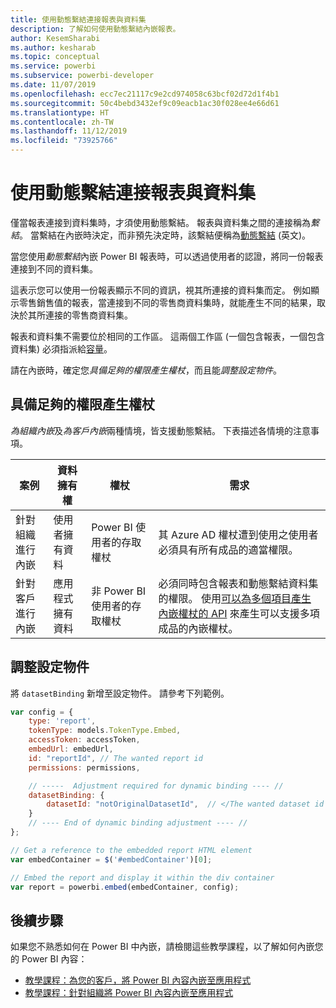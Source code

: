```yaml
---
title: 使用動態繫結連接報表與資料集
description: 了解如何使用動態繫結內嵌報表。
author: KesemSharabi
ms.author: kesharab
ms.topic: conceptual
ms.service: powerbi
ms.subservice: powerbi-developer
ms.date: 11/07/2019
ms.openlocfilehash: ecc7ec21117c9e2cd974058c63bcf02d72d1f4b1
ms.sourcegitcommit: 50c4bebd3432ef9c09eacb1ac30f028ee4e66d61
ms.translationtype: HT
ms.contentlocale: zh-TW
ms.lasthandoff: 11/12/2019
ms.locfileid: "73925766"
---
```

# <a name="connecting-a-report-to-a-dataset-using-dynamic-binding"></a>使用動態繫結連接報表與資料集 

僅當報表連接到資料集時，才須使用動態繫結。 報表與資料集之間的連接稱為*繫結*。 當繫結在內嵌時決定，而非預先決定時，該繫結便稱為[動態繫結](https://nam06.safelinks.protection.outlook.com/?url=https%3A%2F%2Fen.wikipedia.org%2Fwiki%2FLate_binding&data=02%7C01%7CKesem.Sharabi%40microsoft.com%7C5d5b0d2d62cf4818f0c108d7635b151e%7C72f988bf86f141af91ab2d7cd011db47%7C1%7C0%7C637087115150775585&sdata=AbEtdJvgy4ivi4v4ziuui%2Bw2ibTQQXBQNYRKbXn5scA%3D&reserved=0) (英文)。
 
當您使用*動態繫結*內嵌 Power BI 報表時，可以透過使用者的認證，將同一份報表連接到不同的資料集。
 
這表示您可以使用一份報表顯示不同的資訊，視其所連接的資料集而定。 例如顯示零售銷售值的報表，當連接到不同的零售商資料集時，就能產生不同的結果，取決於其所連接的零售商資料集。
 
報表和資料集不需要位於相同的工作區。 這兩個工作區 (一個包含報表，一個包含資料集) 必須指派給[容量](azure-pbie-create-capacity.md)。

請在內嵌時，確定您*具備足夠的權限產生權杖*，而且能*調整設定物件*。


## <a name="generating-a-token-with-sufficient-permissions"></a>具備足夠的權限產生權杖

*為組織內嵌*及*為客戶內嵌*兩種情境，皆支援動態繫結。 下表描述各情境的注意事項。


|案例  |資料擁有權  |權杖  |需求  |
|---------|---------|---------|---------|
|針對組織進行內嵌     |使用者擁有資料         |Power BI 使用者的存取權杖         |其 Azure AD 權杖遭到使用之使用者必須具有所有成品的適當權限。         |
|針對客戶進行內嵌      |應用程式擁有資料         |非 Power BI 使用者的存取權杖         |必須同時包含報表和動態繫結資料集的權限。 使用[可以為多個項目產生內嵌權杖的 API](embed-sample-for-customers.md#multiEmbedToken) 來產生可以支援多項成品的內嵌權杖。         |

## <a name="adjusting-the-config-object"></a>調整設定物件
將 `datasetBinding` 新增至設定物件。 請參考下列範例。

```javascript
var config = {
    type: 'report',
    tokenType: models.TokenType.Embed,
    accessToken: accessToken,
    embedUrl: embedUrl,
    id: "reportId", // The wanted report id
    permissions: permissions,

    // -----  Adjustment required for dynamic binding ---- //
    datasetBinding: {
        datasetId: "notOriginalDatasetId",  // </The wanted dataset id
    }
    // ---- End of dynamic binding adjustment ---- //
};

// Get a reference to the embedded report HTML element
var embedContainer = $('#embedContainer')[0];

// Embed the report and display it within the div container
var report = powerbi.embed(embedContainer, config);
```

## <a name="next-steps"></a>後續步驟

如果您不熟悉如何在 Power BI 中內嵌，請檢閱這些教學課程，以了解如何內嵌您的 Power BI 內容：
* [教學課程：為您的客戶，將 Power BI 內容內嵌至應用程式](embed-sample-for-customers.md)
* [教學課程：針對組織將 Power BI 內容內嵌至應用程式](embed-sample-for-your-organization.md)